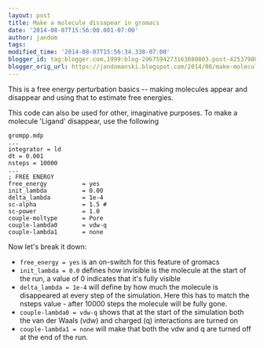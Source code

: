 ```yaml
---
layout: post
title: Make a molecule dissapear in gromacs
date: '2014-08-07T15:56:00.001-07:00'
author: jandom
tags: 
modified_time: '2014-08-07T15:56:34.338-07:00'
blogger_id: tag:blogger.com,1999:blog-2967594273163880803.post-4253798050663009006
blogger_orig_url: https://jandomanski.blogspot.com/2014/08/make-molecule-dissapear-in-gromacs.html
---
```


This is a free energy perturbation basics -- making molecules appear and disappear and using that to estimate free energies.

This code can also be used for other, imaginative purposes. To make a molecule 'Ligand' disappear, use the following

```
grompp.mdp
...
integrator = ld
dt = 0.001
nsteps = 10000
...
; FREE ENERGY
free_energy          = yes
init_lambda          = 0.00
delta_lambda         = 1e-4
sc-alpha             = 1.5 #
sc-power             = 1.0
couple-moltype       = Pore
couple-lambda0       = vdw-q
couple-lambda1       = none
```

Now let's break it down:
- `free_energy = yes` is an on-switch for this feature of gromacs
- `init_lambda = 0.0` defines how invisible is the molecule at the start of the run, a value of 0 indicates that it's fully visible
- `delta_lambda = 1e-4` will define by how much the molecule is disappeared at every step of the simulation. Here this has to match the nsteps value - after 10000 steps the molecule will be fully gone.
- `couple-lambda0 = vdw-q` shows that at the start of the simulation both the van der Waals (vdw) and charged (q) interactions are turned on
- `couple-lambda1 = none` will make that both the vdw and q are turned off at the end of the run.